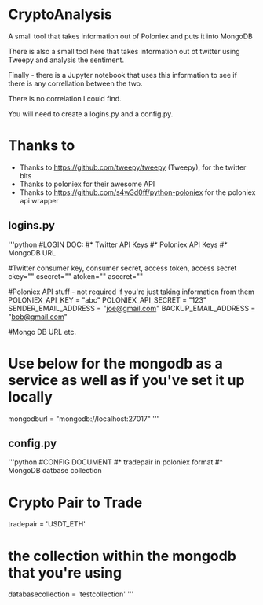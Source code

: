 # CryptoAnalysis 

A small tool that takes information out of Poloniex and puts it into MongoDB

There is also a small tool here that takes information out ot twitter using Tweepy and analysis the sentiment. 

Finally - there is a Jupyter notebook that uses this information to see if there is any correllation between the two.

There is no correlation I could find.

You will need to create a logins.py and a config.py.

# Thanks to
- Thanks to https://github.com/tweepy/tweepy (Tweepy), for the twitter bits 
- Thanks to poloniex for their awesome API
- Thanks to https://github.com/s4w3d0ff/python-poloniex for the poloniex api wrapper 

## logins.py
'''python
#LOGIN DOC:
#* Twitter API Keys
#* Poloniex API Keys
#* MongoDB URL

#Twitter consumer key, consumer secret, access token, access secret
ckey=""
csecret=""
atoken=""
asecret=""

#Poloniex API stuff - not required if you're just taking information from them
POLONIEX_API_KEY = "abc"
POLONIEX_API_SECRET = "123"
SENDER_EMAIL_ADDRESS = "joe@gmail.com"
BACKUP_EMAIL_ADDRESS = "bob@gmail.com"

#Mongo DB URL etc.
# Use below for the mongodb as a service as well as if you've set it up locally
mongodburl = "mongodb://localhost:27017"
'''


## config.py
'''python
#CONFIG DOCUMENT
#* tradepair in poloniex format
#* MongoDB datbase collection

# Crypto Pair to Trade
tradepair = 'USDT_ETH'
# the collection within the mongodb that you're using
databasecollection = 'testcollection'
'''
